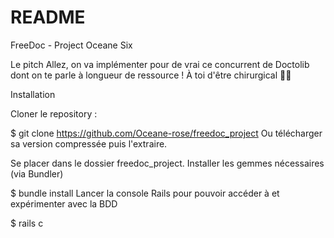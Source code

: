 # README

FreeDoc - Project Oceane Six

Le pitch
Allez, on va implémenter pour de vrai ce concurrent de Doctolib dont on te parle à longueur de ressource ! À toi d'être chirurgical 👩‍⚕️


Installation

Cloner le repository :

$ git clone https://github.com/Oceane-rose/freedoc_project
Ou télécharger sa version compressée puis l'extraire.

Se placer dans le dossier freedoc_project. Installer les gemmes nécessaires (via Bundler)

$ bundle install
Lancer la console Rails pour pouvoir accéder à et expérimenter avec la BDD

$ rails c
